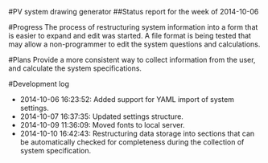 #PV system drawing generator
##Status report for the week of 2014-10-06

#Progress
The process of restructuring system information into a form that is easier to expand and edit was started. 
A file format is being tested that may allow a non-programmer to edit the system questions and calculations. 

#Plans
Provide a more consistent way to collect information from the user, and calculate the system specifications. 

#Development log
* 2014-10-06 16:23:52: Added support for YAML import of system settings.
* 2014-10-07 16:37:35: Updated settings structure.
* 2014-10-09 11:36:09: Moved fonts to local server.
* 2014-10-10 16:42:43: Restructuring data storage into sections that can be automatically checked for completeness during the collection of system specification.
